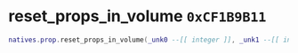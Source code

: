 # reset_props_in_volume `0xCF1B9B11`

```lua
natives.prop.reset_props_in_volume(_unk0 --[[ integer ]], _unk1 --[[ integer ]])
```
